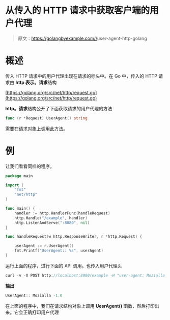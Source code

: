 # 从传入的 HTTP 请求中获取客户端的用户代理

> 原文：<https://golangbyexample.com//>user-agent-http-golang

# **概述**

传入 HTTP 请求中的用户代理出现在请求的标头中。在 Go 中，传入的 HTTP 请求由 **http 表示。请求**结构

[https://golang.org/src/net/http/request.go](https://golang.org/src/net/http/request.go)

**http。请求**结构公开了下面获取请求的用户代理的方法

```go
func (r *Request) UserAgent() string
```

需要在请求对象上调用此方法。

# **例**

让我们看看同样的程序。

```go
package main

import (
	"fmt"
	"net/http"
)

func main() {
	handler := http.HandlerFunc(handleRequest)
	http.Handle("/example", handler)
	http.ListenAndServe(":8080", nil)
}

func handleRequest(w http.ResponseWriter, r *http.Request) {

	userAgent := r.UserAgent()
	fmt.Printf("UserAgent:: %s", userAgent)
}
```

运行上面的程序，进行下面的 API 调用。也传入用户代理头

```go
curl -v -X POST http://localhost:8080/example -H "user-agent: Mozialla -1.0"
```

**输出**

```go
UserAgent:: Mozialla -1.0
```

在上面的程序中，我们在请求结构对象上调用 **UesrAgent()** 函数，然后打印出来。它会正确打印用户代理